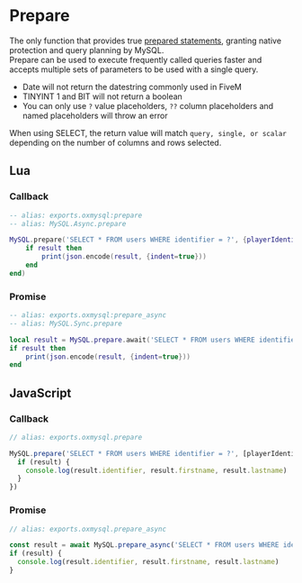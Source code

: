 # Prepare

The only function that provides true [prepared statements](https://github.com/sidorares/node-mysql2#using-prepared-statements), granting native protection and query planning by MySQL.  
Prepare can be used to execute frequently called queries faster and accepts multiple sets of parameters to be used with a single query.  

- Date will not return the datestring commonly used in FiveM
- TINYINT 1 and BIT will not return a boolean
- You can only use `?` value placeholders, `??` column placeholders and named placeholders will throw an error  

When using SELECT, the return value will match `query, single, or scalar` depending on the number of columns and rows selected.

## Lua

### Callback
```lua
-- alias: exports.oxmysql:prepare
-- alias: MySQL.Async.prepare

MySQL.prepare('SELECT * FROM users WHERE identifier = ?', {playerIdentifier}, function(result)
    if result then
        print(json.encode(result, {indent=true}))
    end
end)
```

### Promise
```lua
-- alias: exports.oxmysql:prepare_async
-- alias: MySQL.Sync.prepare

local result = MySQL.prepare.await('SELECT * FROM users WHERE identifier = ?', {playerIdentifier})
if result then
    print(json.encode(result, {indent=true}))
end
```

## JavaScript

### Callback
```js
// alias: exports.oxmysql.prepare

MySQL.prepare('SELECT * FROM users WHERE identifier = ?', [playerIdentifier], (result) => {
  if (result) {
    console.log(result.identifier, result.firstname, result.lastname)
  }
})
```

### Promise
```js
// alias: exports.oxmysql.prepare_async

const result = await MySQL.prepare_async('SELECT * FROM users WHERE identifier = ?', [playerIdentifier])
if (result) {
  console.log(result.identifier, result.firstname, result.lastname)
}
```
